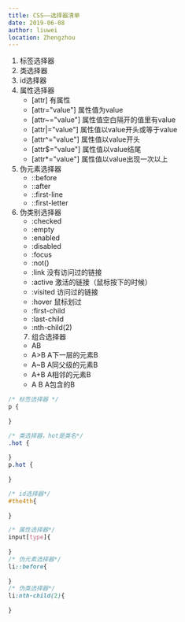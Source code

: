 ```yaml
---
title: CSS——选择器清单
date: 2019-06-08
author: liuwei
location: Zhengzhou
---
```


1. 标签选择器 
2. 类选择器
3. id选择器
4. 属性选择器
    * [attr]				有属性
    * [attr="value"]		属性值为value
    * [attr~="value"]		属性值空白隔开的值里有value
    * [attr|="value"]		属性值以value开头或等于value
    * [attr^="value"]		属性值以value开头
    * [attr$="value"]		属性值以value结尾
    * [attr*="value"]		属性值以value出现一次以上
5. 伪元素选择器
    * ::before
    * ::after
    * ::first-line
    * ::first-letter
6. 伪类别选择器
    * :checked
    * :empty
    * :enabled
    * :disabled
    * :focus
    * :not()
    * :link			没有访问过的链接
    * :active		    激活的链接（鼠标按下的时候）
    * :visited		    访问过的链接
    * :hover		    鼠标划过
    * :first-child
    * :last-child
    * :nth-child(2)
    7. 组合选择器
    * AB
    * A>B	A下一层的元素B
    * A~B	A同父级的元素B
    * A+B	A相邻的元素B
    * A B	A包含的B

```css
/* 标签选择器 */
p {
    
}

/* 类选择器，hot是类名*/
.hot {
    
}
p.hot {
    
}

/* id选择器*/
#the4th{
    
}

/* 属性选择器*/
input[type]{
    
}
/* 伪元素选择器*/
li::before{
    
}
/* 伪类选择器*/
li:nth-child(2){
    
}
```

